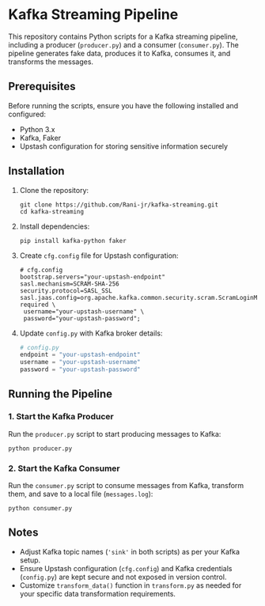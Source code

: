 # Kafka Streaming Pipeline

This repository contains Python scripts for a Kafka streaming pipeline, including a producer (`producer.py`) and a consumer (`consumer.py`). The pipeline generates fake data, produces it to Kafka, consumes it, and transforms the messages.

## Prerequisites

Before running the scripts, ensure you have the following installed and configured:
- Python 3.x
- Kafka, Faker
- Upstash configuration for storing sensitive information securely

## Installation

1. Clone the repository:
   ```
   git clone https://github.com/Rani-jr/kafka-streaming.git
   cd kafka-streaming
   ```

2. Install dependencies:
   ```
   pip install kafka-python faker
   ```

3. Create `cfg.config` file for Upstash configuration:
   ```
   # cfg.config
   bootstrap.servers="your-upstash-endpoint"
   sasl.mechanism=SCRAM-SHA-256
   security.protocol=SASL_SSL
   sasl.jaas.config=org.apache.kafka.common.security.scram.ScramLoginModule required \
    username="your-upstash-username" \
    password="your-upstash-password";
   ```

4. Update `config.py` with Kafka broker details:
   ```python
   # config.py
   endpoint = "your-upstash-endpoint"
   username = "your-upstash-username"
   password = "your-upstash-password"
   ```

## Running the Pipeline

### 1. Start the Kafka Producer

Run the `producer.py` script to start producing messages to Kafka:
```
python producer.py
```

### 2. Start the Kafka Consumer

Run the `consumer.py` script to consume messages from Kafka, transform them, and save to a local file (`messages.log`):
```
python consumer.py
```

## Notes

- Adjust Kafka topic names (`'sink'` in both scripts) as per your Kafka setup.
- Ensure Upstash configuration (`cfg.config`) and Kafka credentials (`config.py`) are kept secure and not exposed in version control.
- Customize `transform_data()` function in `transform.py` as needed for your specific data transformation requirements.